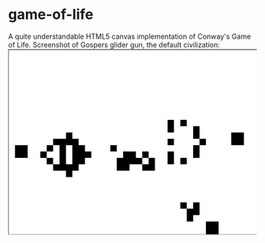# game-of-life
A quite understandable HTML5 canvas implementation of Conway's Game of Life.
Screenshot of Gospers glider gun, the default civilization:
![Screenshot of Gospers glider gun visualization with this projects code](/screenshot.png?raw=true "Optional Title")
